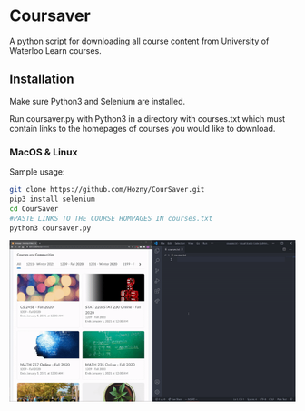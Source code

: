# Coursaver
A python script for downloading all course content from University of Waterloo Learn courses. 

## Installation
Make sure Python3 and Selenium are installed.              

Run coursaver.py with Python3 in a directory with courses.txt which must contain 
links to the homepages of courses you would like to download. 

### MacOS & Linux
Sample usage: 
```Bash
git clone https://github.com/Hozny/CourSaver.git
pip3 install selenium
cd CourSaver
#PASTE LINKS TO THE COURSE HOMPAGES IN courses.txt
python3 coursaver.py
```

![Adding course links demo](./coursaverDemo.gif)
